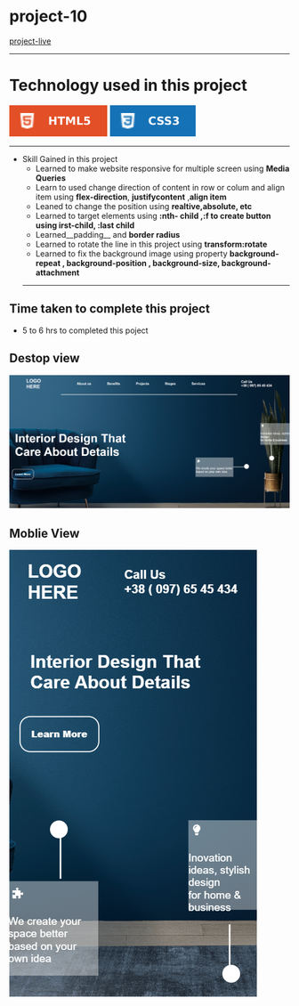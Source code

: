 # project-10 #
[project-live](https://fswd-project11.netlify.app)
   - - - -
 # Technology used in this project #
  ![html](./image/html.svg) ![css](./image/css.svg) 

   - - - - 
* Skill Gained in this project
  * Learned to make website responsive for multiple screen using __Media Queries__
  * Learn to used change direction of content in row or colum  and align item  using 
  __flex-direction__, __justifycontent__
  ,__align item__
  *  Leaned to  change the position using __realtive,absolute, etc__
   * Learned to target elements using __:nth- child ,:f to create button using irst-child, :last child__
  * Learned__padding__  and __border radius__
  * Learned to rotate  the line in this project using __transform:rotate__ 
  * Learned to fix the background image using property __background-repeat , background-position , background-size, background-attachment__
   - - - -
 ## Time taken to complete this project ##
 * 5 to 6 hrs  to completed this poject
 
 ## Destop view ##
 
 ![picture](./image/destopscreen.png) 

 ## Moblie View
 ![picture](./image/mobilescreen.png)
 
